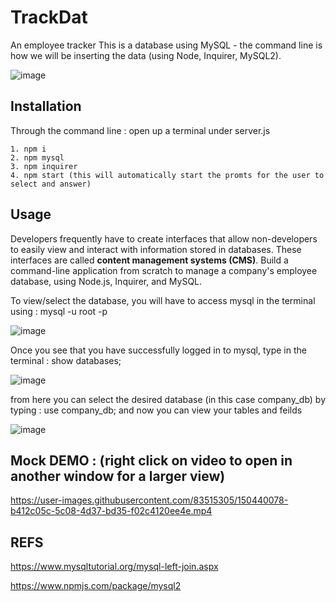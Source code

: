 # TrackDat
An employee tracker 
This is a database using MySQL - the command line is how we will be inserting the data (using Node, Inquirer, MySQL2). 

![image](https://user-images.githubusercontent.com/83515305/150441003-70c309ec-ded4-4859-b511-7ba31d29d168.png)


## Installation 

Through the command line : open up a terminal under server.js 
    
    1. npm i
    2. npm mysql
    3. npm inquirer
    4. npm start (this will automatically start the promts for the user to select and answer)

## Usage 

Developers frequently have to create interfaces that allow non-developers to easily view and interact with information stored in databases. These interfaces are called **content management systems (CMS)**. Build a command-line application from scratch to manage a company's employee database, using Node.js, Inquirer, and MySQL.

To view/select the database, you will have to access mysql in the terminal using :  mysql -u root -p

![image](https://user-images.githubusercontent.com/83515305/150429534-0912d04c-8636-4387-98d0-3aa57fca396d.png)

Once you see that you have successfully logged in to mysql, type in the terminal :  show databases; 

![image](https://user-images.githubusercontent.com/83515305/150429784-f09bfd55-2d99-47a2-a078-f3263700841c.png)

from here you can select the desired database (in this case company_db) by typing :  use company_db;
and now you can view your tables and feilds 

![image](https://user-images.githubusercontent.com/83515305/150430140-93f35f61-0e23-477e-83c0-2621052506b9.png)


## Mock DEMO : (right click on video to open in another window for a larger view)



https://user-images.githubusercontent.com/83515305/150440078-b412c05c-5c08-4d37-bd35-f02c4120ee4e.mp4



## REFS

https://www.mysqltutorial.org/mysql-left-join.aspx

https://www.npmjs.com/package/mysql2
